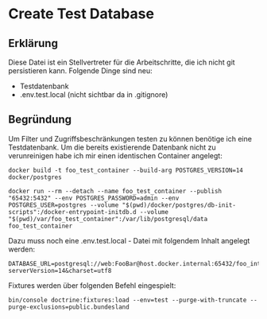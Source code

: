 # Create Test Database

## Erklärung

Diese Datei ist ein Stellvertreter für die Arbeitschritte, die ich nicht git persistieren kann.
Folgende Dinge sind neu:
- Testdatenbank
- .env.test.local (nicht sichtbar da in .gitignore)

## Begründung
Um Filter und Zugriffsbeschränkungen testen zu können benötige ich eine Testdatenbank. Um die bereits existierende 
Datenbank nicht zu verunreinigen habe ich mir einen identischen Container angelegt: 

```shell
docker build -t foo_test_container --build-arg POSTGRES_VERSION=14 docker/postgres
```

```shell
docker run --rm --detach --name foo_test_container --publish "65432:5432" --env POSTGRES_PASSWORD=admin --env POSTGRES_USER=postgres --volume "$(pwd)/docker/postgres/db-init-scripts":/docker-entrypoint-initdb.d --volume "$(pwd)/var/foo_test_container":/var/lib/postgresql/data foo_test_container
```

Dazu muss noch eine .env.test.local - Datei mit folgendem Inhalt angelegt werden:
```
DATABASE_URL=postgresql://web:FooBar@host.docker.internal:65432/foo_intro?serverVersion=14&charset=utf8
```

Fixtures werden über folgenden Befehl eingespielt:
```
bin/console doctrine:fixtures:load --env=test --purge-with-truncate --purge-exclusions=public.bundesland
```